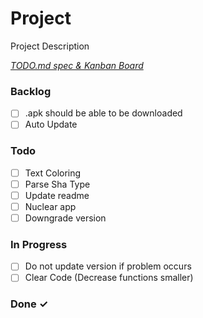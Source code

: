 # Project

Project Description

<em>[TODO.md spec & Kanban Board](https://bit.ly/3fCwKfM)</em>

### Backlog

- [ ] .apk should be able to be downloaded  
- [ ] Auto Update  

### Todo

- [ ] Text Coloring  
- [ ] Parse Sha Type  
- [ ] Update readme  
- [ ] Nuclear app  
- [ ] Downgrade version

### In Progress

- [ ] Do not update version if problem occurs  
- [ ] Clear Code  (Decrease functions smaller)

### Done ✓


